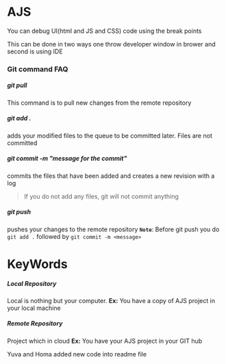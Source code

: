 # AJS
You can debug UI(html and JS and CSS) code using the break points 

This can be done in two ways one throw developer window in brower and second is using IDE 

### Git command FAQ 
##### git pull
This command is to pull new changes from the remote repository
##### git add .
 adds your modified files to the queue to be committed later. Files are not committed 
##### git commit -m "message for the commit"
commits the files that have been added and creates a new revision with a log
> If you do not add any files, git will not commit anything
##### git push 
pushes your changes to the remote repository
**`Note`**: Before git push you do `git add .` followed by `git commit -m <message>`

# KeyWords
##### Local Repository 
Local is nothing but your computer. 
**Ex:** You have a copy of AJS project in your local machine
##### Remote Repository 
Project which in cloud 
**Ex:** You have your AJS project in your GIT hub 
 

 Yuva and Homa added new code into readme file  
